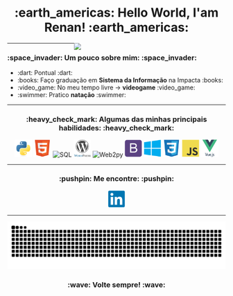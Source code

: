 <h1 align="center"> :earth_americas: Hello World, I'am Renan! :earth_americas:</h1>
<img align="right" src="https://agenciadatecnologia.com.br/wp-content/uploads/2020/11/8143b9_6d9b39056fcd4946ba9667c07d32bd7d_mv2.gif" width="350">

<!--
https://lh6.googleusercontent.com/proxy/hA269RTdrADMST9VtC-SCm9SmtTB3IMOo2H9KGOnEbhDA_4fCR27LsPJzLXzAoIyTfNA3GF7_LpbnmwmYnrBMPbBQZqoOVlEiYD2jszFc-g=s0-d
-->

<hr>

<h3> :space_invader: Um pouco sobre mim: :space_invader:</h3>

<ul>
    <li> :dart: Pontual :dart:</li>
    <li> :books: Faço graduação em <strong>Sistema da Informação</strong> na Impacta :books:</li>
    <li> :video_game: No meu tempo livre -> <strong>videogame</strong> :video_game:</li>
    <li> :swimmer: Pratico <strong>natação</strong> :swimmer:</li>
</ul>

<hr>

<h3 align="center"> :heavy_check_mark: Algumas das minhas principais habilidades: :heavy_check_mark:</h3>
<p align="center">
    <img src="https://raw.githubusercontent.com/devicons/devicon/9f4f5cdb393299a81125eb5127929ea7bfe42889/icons/python/python-original.svg" alt="Python" height="40"/>
    <img src="https://raw.githubusercontent.com/devicons/devicon/9f4f5cdb393299a81125eb5127929ea7bfe42889/icons/html5/html5-original.svg" alt="HTML5" height="40"/>
    <img src="https://desenvolvimentoaberto.files.wordpress.com/2016/11/logoazuresql.png" alt="SQL" height="40">
    <img src="https://raw.githubusercontent.com/devicons/devicon/9f4f5cdb393299a81125eb5127929ea7bfe42889/icons/wordpress/wordpress-original.svg" alt="WordPress" height="40">
    <img src="https://fossies.org/linux/web2py/extras/icons/web2py.gif" alt="Web2py" height="40">
    <img src="https://raw.githubusercontent.com/devicons/devicon/9f4f5cdb393299a81125eb5127929ea7bfe42889/icons/bootstrap/bootstrap-plain.svg" alt="boostrap" height="40">
    <img src="https://raw.githubusercontent.com/devicons/devicon/9f4f5cdb393299a81125eb5127929ea7bfe42889/icons/windows8/windows8-original.svg" alt="Windows" height="40">
    <img src="https://raw.githubusercontent.com/devicons/devicon/9f4f5cdb393299a81125eb5127929ea7bfe42889/icons/css3/css3-original.svg" alt="CSS" height="40">
    <img src="https://raw.githubusercontent.com/devicons/devicon/9f4f5cdb393299a81125eb5127929ea7bfe42889/icons/javascript/javascript-original.svg" alt="JS" height="40">
    <img src="https://raw.githubusercontent.com/devicons/devicon/9f4f5cdb393299a81125eb5127929ea7bfe42889/icons/vuejs/vuejs-original-wordmark.svg" alt="Vue" height="40">
</p>

<hr>

<div align="center">
<h3> :pushpin: Me encontre: :pushpin: </h3>
<a href="https://www.linkedin.com/in/renanalmeidadasilva/" target="_blank"><img src="https://raw.githubusercontent.com/devicons/devicon/9f4f5cdb393299a81125eb5127929ea7bfe42889/icons/linkedin/linkedin-original.svg" alt="Linkedin" height="40"></a>
</div>

<hr>

  ![Snake animation](https://github.com/RenanAlmeidaSilva/RenanAlmeidaSilva/blob/output/github-contribution-grid-snake.svg)

<h3 align="center">:wave: Volte sempre! :wave: </h3>

